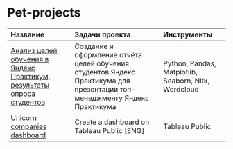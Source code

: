 # Pet-projects
| Название | Задачи проекта | Инструменты |
| :-------------------- |:---------------------------|:---------------------------|
| [Анализ целей обучения в Яндекс Практикум, результаты опроса студентов](https://github.com/AleksandrK86/Pet-projects/tree/main/Hackathon_march_23) | Создание и оформление отчёта целей обучения студентов Яндекс Практикума для презентации топ-менеджменту Яндекс Практикума | Python, Pandas, Matplotlib, Seaborn, Nltk, Wordcloud |
| [Unicorn companies dashboard](https://github.com/AleksandrK86/Pet-projects/tree/main/Unicorn%20Companies%20Dashboard) | Create a dashboard on Tableau Public [ENG] | Tableau Public |
